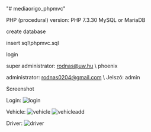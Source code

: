 "# mediaorigo_phpmvc" 

PHP (procedural) version:
PHP 7.3.30
MySQL or MariaDB

create database

insert sql\phpmvc.sql

login

super administrator: rodnas@uw.hu \ phoenix

administrator: rodnas0204@gmail.com \ Jelszó: admin

Screenshot

Login:
![login](https://user-images.githubusercontent.com/6502751/156162590-235c1233-0088-4163-bf52-e00048696e4e.jpg)

Vehicle:
![vehicle](https://user-images.githubusercontent.com/6502751/156162501-52055f0c-3d07-4ca6-b29c-30a9b3b4a7dc.jpg)
![vehicleadd](https://user-images.githubusercontent.com/6502751/156162533-29092d75-3771-4876-a07e-2794c2157bc9.jpg)

Driver:
![driver](https://user-images.githubusercontent.com/6502751/156162559-9375549a-dce5-4d74-a30f-bb518e7ea93d.jpg)
